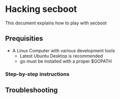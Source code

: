 # Hacking secboot

This document explains how to play with secboot

## Prequisities

- A Linux Computer with various development tools
  - Latest Ubuntu Desktop is recommended
  - go must be installed with a proper $GOPATH

### Step-by-step instructions



## Troubleshooting
